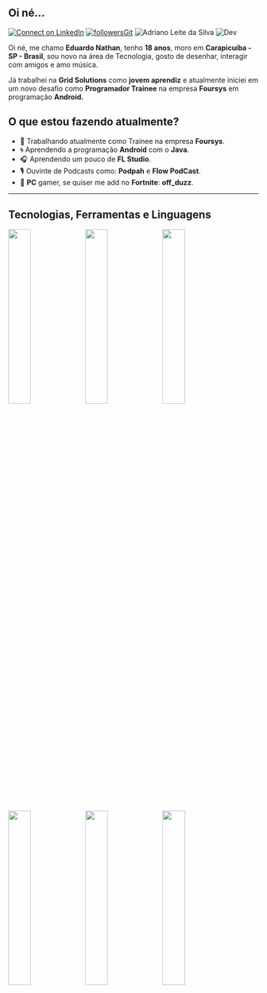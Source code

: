 ## Oi né...

[![Connect on LinkedIn](https://img.shields.io/badge/--linkedin?label=LinkedIn&logo=LinkedIn&style=social)](https://www.linkedin.com/in/#/) [![followersGit](https://img.shields.io/github/followers/eduardonathan?style=social)](https://github.com/eduardonathan) <img src="https://komarev.com/ghpvc/?username=eduardonathan&label=Profile%20views&color=0e75b6&style=social" alt="Adriano Leite da Silva" /> ![Dev](https://img.shields.io/badge/Dev-EduardoNathan-lightgrey)

Oi né, me chamo **Eduardo Nathan**, tenho **18 anos**, moro em **Carapicuíba - SP - Brasil**, sou novo na área de Tecnologia, gosto de desenhar, interagir com amigos e amo música.

Já trabalhei na **Grid Solutions** como **jovem aprendiz** e atualmente iniciei em um novo desafio como **Programador Trainee** na empresa **Foursys** em programação **Android.**

## O que estou fazendo atualmente?

- 🤝 Trabalhando atualmente como Trainee na empresa **Foursys**.
- 🌀 Aprendendo a programação **Android** com o **Java**. 
- 🎧 Aprendendo um pouco de **FL Studio**.
- 🎙️ Ouvinte de Podcasts como: **Podpah** e **Flow PodCast**.
- 🐊 **PC** gamer, se quiser me add no **Fortnite**: **off_duzz**.

 <hr />

## Tecnologias, Ferramentas e Linguagens

<code><img width="30%%" src="https://www.vectorlogo.zone/logos/visualstudio_code/visualstudio_code-ar21.svg"></code> <code><img width="30%" src="https://www.vectorlogo.zone/logos/git-scm/git-scm-ar21.svg"></code> <code><img width="30%" src="https://www.vectorlogo.zone/logos/github/github-ar21.svg"></code>
<br />
<code><img width="30%" src="https://www.vectorlogo.zone/logos/java/java-ar21.svg"></code> <code><img width="30%" src="https://www.vectorlogo.zone/logos/android/android-ar21.svg"></code> <code><img width="30%" src="https://www.vectorlogo.zone/logos/commonmark/commonmark-ar21.svg"></code>


